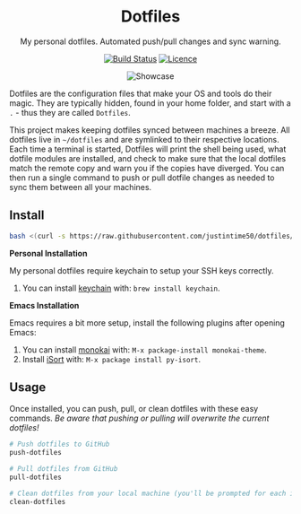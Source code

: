 <div align="center">

# Dotfiles

My personal dotfiles. Automated push/pull changes and sync warning.

[![Build Status](https://travis-ci.com/Justintime50/dotfiles.svg?branch=master)](https://travis-ci.com/Justintime50/dotfiles)
[![Licence](https://img.shields.io/github/license/justintime50/dotfiles)](LICENSE)

<img src="assets/showcase.png" alt="Showcase">

</div>

Dotfiles are the configuration files that make your OS and tools do their magic. They are typically hidden, found in your home folder, and start with a `.` - thus they are called `Dotfiles`.

This project makes keeping dotfiles synced between machines a breeze. All dotfiles live in `~/dotfiles` and are symlinked to their respective locations. Each time a terminal is started, Dotfiles will print the shell being used, what dotfile modules are installed, and check to make sure that the local dotfiles match the remote copy and warn you if the copies have diverged. You can then run a single command to push or pull dotfile changes as needed to sync them between all your machines.

## Install

```bash
bash <(curl -s https://raw.githubusercontent.com/justintime50/dotfiles/master/src/scripts/install.sh)
```

**Personal Installation**

My personal dotfiles require keychain to setup your SSH keys correctly.

1. You can install [keychain](https://github.com/funtoo/keychain) with: `brew install keychain`.

**Emacs Installation**

Emacs requires a bit more setup, install the following plugins after opening Emacs:

1. You can install [monokai](https://github.com/oneKelvinSmith/monokai-emacs) with: `M-x package-install monokai-theme`.
1. Install [iSort](https://github.com/paetzke/py-isort.el) with: `M-x package install py-isort`.

## Usage

Once installed, you can push, pull, or clean dotfiles with these easy commands. *Be aware that pushing or pulling will overwrite the current dotfiles!*

```bash
# Push dotfiles to GitHub
push-dotfiles

# Pull dotfiles from GitHub
pull-dotfiles

# Clean dotfiles from your local machine (you'll be prompted for each item)
clean-dotfiles
```
